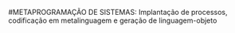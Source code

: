#METAPROGRAMAÇÃO DE SISTEMAS: Implantação de processos, codificação em metalinguagem e geração de linguagem-objeto
